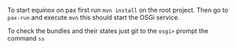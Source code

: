 To start equinox on pax first run `mvn install` on the root project.
Then go to `pax-run` and execute `mvn` this should start the OSGi service.

To check the bundles and their states just git to the `osgi>` prompt the command `ss`
